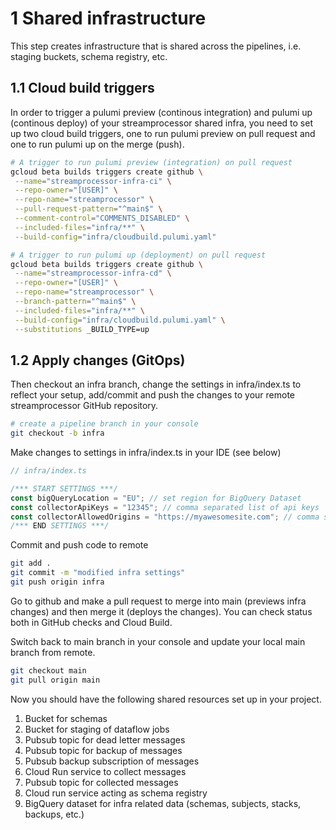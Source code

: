 # 1 Shared infrastructure
This step creates infrastructure that is shared across the pipelines, i.e. staging buckets, schema registry, etc.

## 1.1 Cloud build triggers
In order to trigger a pulumi preview (continous integration) and pulumi up (continous deploy) of your streamprocessor shared infra, you need to set up two cloud build triggers, one to run pulumi preview on pull request and one to run pulumi up on the merge (push).

```bash
# A trigger to run pulumi preview (integration) on pull request
gcloud beta builds triggers create github \
 --name="streamprocessor-infra-ci" \
 --repo-owner="[USER]" \
 --repo-name="streamprocessor" \
 --pull-request-pattern="^main$" \
 --comment-control="COMMENTS_DISABLED" \
 --included-files="infra/**" \
 --build-config="infra/cloudbuild.pulumi.yaml"

# A trigger to run pulumi up (deployment) on pull request
gcloud beta builds triggers create github \
 --name="streamprocessor-infra-cd" \
 --repo-owner="[USER]" \
 --repo-name="streamprocessor" \
 --branch-pattern="^main$" \
 --included-files="infra/**" \
 --build-config="infra/cloudbuild.pulumi.yaml" \
 --substitutions _BUILD_TYPE=up
```
## 1.2 Apply changes (GitOps)
Then checkout an infra branch, change the settings in infra/index.ts to reflect your setup, add/commit and push the changes to your remote streamprocessor GitHub repository.

```bash
# create a pipeline branch in your console
git checkout -b infra
```

Make changes to settings in infra/index.ts in your IDE (see below)

```javascript
// infra/index.ts

/*** START SETTINGS ***/
const bigQueryLocation = "EU"; // set region for BigQuery Dataset
const collectorApiKeys = "12345"; // comma separated list of api keys
const collectorAllowedOrigins = "https://myawesomesite.com"; // comma separated list of allowed origins
/*** END SETTINGS ***/
 ```

Commit and push code to remote

```bash
git add .
git commit -m "modified infra settings"
git push origin infra
```

Go to github and make a pull request to merge into main (previews infra changes) and then merge it (deploys the changes). You can check status both in GitHub checks and Cloud Build.

Switch back to main branch in your console and update your local main branch from remote.

```bash
git checkout main
git pull origin main
```
 
Now you should have the following shared resources set up in your project.

1. Bucket for schemas
2. Bucket for staging of dataflow jobs
3. Pubsub topic for dead letter messages
4. Pubsub topic for backup of messages
5. Pubsub backup subscription of messages
6. Cloud Run service to collect messages
7. Pubsub topic for collected messages
8. Cloud run service acting as schema registry
9. BigQuery dataset for infra related data (schemas, subjects, stacks, backups, etc.)
